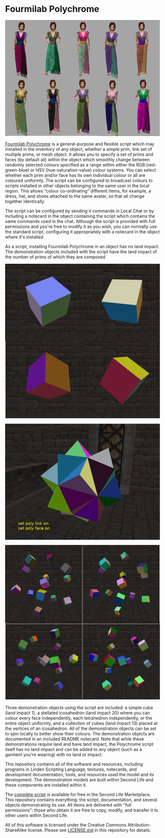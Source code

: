 # Fourmilab Polychrome

![Fourmilab Polychrome](marketplace/images/Polychrome_1.png)

[Fourmilab Polychrome](https://marketplace.secondlife.com/p/Fourmilab-Polychrome/19007755)
is a general-purpose and flexible script which may installed in the inventory of any object, whether a simple prim, link set of multiple prims, or mesh object.  It allows you to specify a set of prims and faces (by default all) within the object which smoothly change between randomly selected colours specified as a range within either the RGB (red-green-blue) or HSV (hue-saturation-value) colour systems.  You can select whether each prim and/or face has its own individual colour or all are coloured uniformly.  The script can be configured to broadcast colours to scripts installed in other objects belonging to the same user in the local region.  This allows “colour co-ordinating” different items, for example, a dress, hat, and shoes attached to the same avatar, so that all change together identically.

The script can be configured by sending it commands in Local Chat or by including a notecard in the object containing the script which contains the same commands used in the chat.  Although the script is provided with full permissions and you're free to modify it as you wish, you can normally use the standard script, configuring it appropriately with a notecard in the object where it's installed.

As a script, installing Fourmilab Polychrome in an object has no land impact.  The demonstration objects included with the script have the land impact of the number of prims of which they are composed

![Fourmilab Polychrome](marketplace/images/Polychrome_6.png)

![Fourmilab Polychrome](marketplace/images/Polychrome_3.png)

![Fourmilab Polychrome](marketplace/images/Polychrome_7.png)

Three demonstration objects using the script are included: a simple cube (land impact 1), a stellated icosahedron (land impact 20) where you can colour every face independently, each tetrahedron independently, or the entire object uniformly, and a collection of cubes (land impact 13) placed at the vertices of an icosahedron. All of the demonstration objects can be set to spin locally to better show their colours. The demonstration objects are documented in an included README notecard. Note that while these demonstrations require land and have land impact, the Polychrome script itself has no land impact and can be added to any object (such as a garment you're wearing) with no land or impact.

This repository contains all of the software and resources,
including programs in Linden Scripting Language, textures,
notecards, and development documentation, tools, and resources
used the model and its development.  The demonstration models are built
within Second Life and these components are installed within it.

The
[complete script](https://marketplace.secondlife.com/p/Fourmilab-Polychrome/19007755)
is available for free in the Second Life Marketplace.  This repository 
contains everything: the script, documentation, and several objects 
demonstrating its use.  All items are delivered with "full 
permissions": those who obtain it are free to copy, modify, and 
transfer it to other users within Second Life.

All of this software is licensed under the Creative Commons
Attribution-ShareAlike license.  Please see
[LICENSE.md](LICENSE.md)
in this repository for details.
